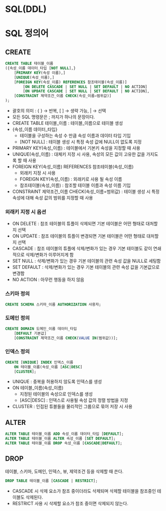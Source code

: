 # SQL(DDL)

# SQL 정의어

## CREATE

```sql
CREATE TABLE 테이블_이름
({속성_이름 데이터_타입 [NOT NULL],}
	[PRIMARY KEY(속성 이름),]
	[UNIQUE(속성_이름),]
	[FOREIGN KEY(속성_이름) REFERENCES 참조테이블(속성_이름)]
		[ON DELETE CASCADE | SET NULL | SET DEFAULT | NO ACTION]
		[ON UPDATE CASCADE | SET NULL | SET DEFAULT | NO ACTION],
	[CONSTRAINT 제약조건_이름 CHECK(속성_이름=범위값)]
);
```

- 괄호의 의미 : { } → 반복, [ ] → 생략 가능, | → 선택
- 모든 SQL 명령문은 ; 까지가 하나의 문장이다.
- CREATE TABLE 테이블_이름 : 테이블_이름으로 테이블 생성
- {속성_이름 데이터_타입}
    - 테이블을 구성하는 속성 수 만큼 속성 이름과 데이터 타입 기입
    - [NOT NULL] : 테이블 생성 시 특정 속성 값에 NULL이 없도록 지정
- PRIMARY KEY(속성_이름) : 테이블에서 기본키 속성을 지정할 때 사용
- UNIQUE(속성_이름) : 대체키 지정 시 사용, 속성의 모든 값이 고유한 값을 가지도록 할 때 사용
- FOREIGN KEY(속성_이름) REFERENCES 참조테이블(속성_이름)
    - 외래키 지정 시 사용
    - FOREIGN KEY(속성_이름) : 외래키로 사용 될 속성 이름
    - 참조테이블(속성_이름) : 참조할 테이블 이름과 속성 이름 기입
- CONSTRAINT 제약조건_이름 CHECK(속성_이름=범위값) : 테이블 생성 시 특정 속성에 대해 속성 값의 범위를 지정할 때 사용

### 외래키 지정 시 옵션

- ON DELETE : 참조 테이블의 튜플이 삭제되면 기본 테이블은 어떤 형태로 대처할지 선택
- ON UPDATE : 참조 테이블의 튜플이 변경되면 기본 테이블은 어떤 형태로 대처할 지 선택
- CASCADE : 참조 테이블의 튜플에 삭제/변화가 있는 경우 기본 테이블도 같이 연쇄적으로 삭제/변화가 이루어지게 함
- SET NULL : 삭제/변화가 있는 경우 기본 테이블의 관련 속성 값을 NULL로 세팅함
- SET DEFAULT : 삭제/변화가 있는 경우 기본 테이블의 관련 속성 값을 기본값으로 변경함
- NO ACTION : 아무런 행동을 하지 않음

### 스키마 정의

```sql
CREATE SCHEMA 스키마_이름 AUTHORIZATION 사용자;
```

### 도메인 정의

```sql
CREATE DOMAIN 도메인_이름 데이터_타입
	[DEFAULT 기본값]
	[CONSTRAINT 제약조건_이름 CHECK(VALUE IN(범위값))];
```

### 인덱스 정의

```sql
CREATE [UNIQUE] INDEX 인덱스_이름
	ON 테이블_이름(속성_이름 [ASC|DESC]
	[CLUSTER];
```

- UNIQUE : 중복을 허용하지 않도록 인덱스를 생성
- ON 테이블_이름(속성_이름)
    - 지정된 테이블의 속성으로 인덱스를 생성
    - [ASC|DESC] : 인덱스로 사용될 속성 값의 정렬 방법을 지정
- CLUSTER : 인접된 튜블들을 물리적인 그룹으로 묶어 저장 시 사용

## ALTER

```sql
ALTER TABLE 테이블_이름 ADD 속성_이름 데이터_타입 [DEFAULT];
ALTER TABLE 테이블_이름 ALTER 속성_이름 [SET DEFAULT];
ALTER TABLE 테이블_이름 DROP 속성_이름 [CASCADE|DEFAULT];
```

## DROP

테이블, 스키마, 도메인, 인덱스, 뷰, 제약조건 등을 삭제할 때 쓴다.

```sql
DROP TABLE 테이블_이름 [CASCADE | RESTRICT];
```

- CASCADE 시 삭제 요소가 참조 중이더라도 삭제되며 삭제할 테이블을 참조중인 테이블도 삭제된다.
- RESTRICT 사용 시 삭제할 요소가 참조 중이면 삭제되지 않는다.